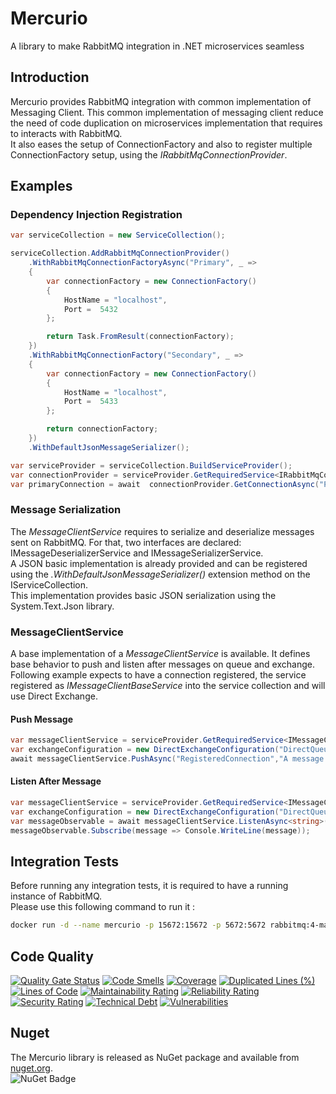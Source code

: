 # Mercurio
A library to make RabbitMQ integration in .NET microservices seamless

## Introduction
Mercurio provides RabbitMQ integration with common implementation of Messaging Client. This common implementation of messaging client reduce the need of code duplication on microservices implementation that requires to interacts with RabbitMQ.  
It also eases the setup of ConnectionFactory and also to register multiple ConnectionFactory setup, using the _IRabbitMqConnectionProvider_.

## Examples
### Dependency Injection Registration
```csharp
var serviceCollection = new ServiceCollection();

serviceCollection.AddRabbitMqConnectionProvider()
    .WithRabbitMqConnectionFactoryAsync("Primary", _ =>
    {
        var connectionFactory = new ConnectionFactory()
        {
            HostName = "localhost",
            Port =  5432
        };

        return Task.FromResult(connectionFactory);
    })
    .WithRabbitMqConnectionFactory("Secondary", _ =>
    {
        var connectionFactory = new ConnectionFactory()
        {
            HostName = "localhost",
            Port =  5433
        };

        return connectionFactory;
    })
    .WithDefaultJsonMessageSerializer();

var serviceProvider = serviceCollection.BuildServiceProvider();
var connectionProvider = serviceProvider.GetRequiredService<IRabbitMqConnectionProvider>();
var primaryConnection = await  connectionProvider.GetConnectionAsync("Primary");
```

### Message Serialization
The _MessageClientService_ requires to serialize and deserialize messages sent on RabbitMQ. For that, two interfaces are declared: IMessageDeserializerService and IMessageSerializerService.  
A JSON basic implementation is already provided and can be registered using the _.WithDefaultJsonMessageSerializer()_ extension method on the IServiceCollection.  
This implementation provides basic JSON serialization using the System.Text.Json library.

### MessageClientService
A base implementation of a _MessageClientService_ is available. It defines base behavior to push and listen after messages on queue and exchange.  
Following example expects to have a connection registered, the service registered as _IMessageClientBaseService_ into the service collection and will use Direct Exchange.

#### Push Message
```csharp
var messageClientService = serviceProvider.GetRequiredService<IMessageClientBaseService>();
var exchangeConfiguration = new DirectExchangeConfiguration("DirectQueue", "AnExchange", "SomeRouting");
await messageClientService.PushAsync("RegisteredConnection","A message to be sent",exchangeConfiguration);
```

#### Listen After Message
```csharp
var messageClientService = serviceProvider.GetRequiredService<IMessageClientBaseService>();
var exchangeConfiguration = new DirectExchangeConfiguration("DirectQueue", "AnExchange", "SomeRouting");
var messageObservable = await messageClientService.ListenAsync<string>("RegisteredConnection", exchangeConfiguration);
messageObservable.Subscribe(message => Console.WriteLine(message));
```

## Integration Tests
Before running any integration tests, it is required to have a running instance of RabbitMQ.  
Please use this following command to run it :
```sh
docker run -d --name mercurio -p 15672:15672 -p 5672:5672 rabbitmq:4-management 
```

## Code Quality

[![Quality Gate Status](https://sonarcloud.io/api/project_badges/measure?project=STARIONGROUP_Mercurio&metric=alert_status)](https://sonarcloud.io/summary/new_code?id=STARIONGROUP_Mercurio)
[![Code Smells](https://sonarcloud.io/api/project_badges/measure?project=STARIONGROUP_Mercurio&metric=code_smells)](https://sonarcloud.io/summary/new_code?id=STARIONGROUP_Mercurio)
[![Coverage](https://sonarcloud.io/api/project_badges/measure?project=STARIONGROUP_Mercurio&metric=coverage)](https://sonarcloud.io/summary/new_code?id=STARIONGROUP_Mercurio)
[![Duplicated Lines (%)](https://sonarcloud.io/api/project_badges/measure?project=STARIONGROUP_Mercurio&metric=duplicated_lines_density)](https://sonarcloud.io/summary/new_code?id=STARIONGROUP_Mercurio)
[![Lines of Code](https://sonarcloud.io/api/project_badges/measure?project=STARIONGROUP_Mercurio&metric=ncloc)](https://sonarcloud.io/summary/new_code?id=STARIONGROUP_Mercurio)
[![Maintainability Rating](https://sonarcloud.io/api/project_badges/measure?project=STARIONGROUP_Mercurio&metric=sqale_rating)](https://sonarcloud.io/summary/new_code?id=STARIONGROUP_Mercurio)
[![Reliability Rating](https://sonarcloud.io/api/project_badges/measure?project=STARIONGROUP_Mercurio&metric=reliability_rating)](https://sonarcloud.io/summary/new_code?id=STARIONGROUP_Mercurio)
[![Security Rating](https://sonarcloud.io/api/project_badges/measure?project=STARIONGROUP_Mercurio&metric=security_rating)](https://sonarcloud.io/summary/new_code?id=STARIONGROUP_Mercurio)
[![Technical Debt](https://sonarcloud.io/api/project_badges/measure?project=STARIONGROUP_Mercurio&metric=sqale_index)](https://sonarcloud.io/summary/new_code?id=STARIONGROUP_Mercurio)
[![Vulnerabilities](https://sonarcloud.io/api/project_badges/measure?project=STARIONGROUP_Mercurio&metric=vulnerabilities)](https://sonarcloud.io/summary/new_code?id=STARIONGROUP_Mercurio)

## Nuget
The Mercurio library is released as NuGet package and available from [nuget.org](https://www.nuget.org/packages?q=mercurio).  
![NuGet Badge](https://img.shields.io/nuget/v/Mercurio)
